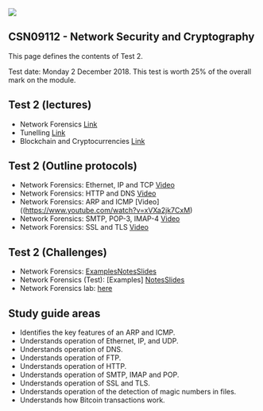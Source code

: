 <img src="https://github.com/billbuchanan/csn09112/blob/master/zadditional/top_csn09112.png"/>

## CSN09112 - Network Security and Cryptography

This page defines the contents of Test 2.

Test date: Monday 2 December 2018. This test is worth 25% of the overall mark on the module.

## Test 2 (lectures)

* Network Forensics [Link](http://www.asecuritysite.com/subjects/chapter09)
* Tunelling [Link](https://www.asecuritysite.com/cryptobook/crypto07)
* Blockchain and Cryptocurrencies [Link](http://www.asecuritysite.com/cryptobook/crypto10)

## Test 2 (Outline protocols)

* Network Forensics: Ethernet, IP and TCP [Video](https://www.youtube.com/watch?v=CGMtK4woT_I)
* Network Forensics: HTTP and DNS [Video](https://www.youtube.com/watch?v=FC1NCH3S8NAQ)
* Network Forensics: ARP and ICMP [Video]((https://www.youtube.com/watch?v=xVXa2jk7CxM)
* Network Forensics: SMTP, POP-3, IMAP-4 [Video](https://asecuritysite.com/information/videos?sortBy=video%3Awww.youtube.com%2Fembed%2F1L4lKRMTzFM)
* Network Forensics: SSL and TLS [Video](https://asecuritysite.com/information/videos?sortBy=video%3Awww.youtube.com%2Fembed%2FwhPgoZpsu6Y)

## Test 2 (Challenges)

* Network Forensics: [Examples](https://asecuritysite.com/forensics/pcap)[Notes](https://asecuritysite.com/public/unit09.pdf)[Slides](https://asecuritysite.com/book_chap08.pdf)
* Network Forensics (Test): [Examples] [Notes](https://asecuritysite.com/public/unit09.pdf)[Slides](https://asecuritysite.com/book_chap08.pdf)
* Network Forensics lab: [here](https://asecuritysite.com/log/csn09112_lab08.pdf)

## Study guide areas

* Identifies the key features of an ARP and ICMP.
* Understands operation of Ethernet, IP, and UDP.
* Understands operation of DNS.
* Understands operation of FTP.
* Understands operation of HTTP.
* Understands operation of SMTP, IMAP and POP.
* Understands operation of SSL and TLS.
* Understands operation of the detection of magic numbers in files.
* Understands how Bitcoin transactions work.

